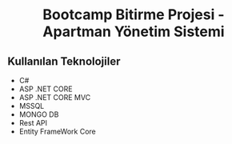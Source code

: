 # <center> Bootcamp Bitirme Projesi - Apartman Yönetim Sistemi</center>
## Kullanılan Teknolojiler
- C#
- ASP .NET CORE 
- ASP .NET CORE MVC
- MSSQL
- MONGO DB
- Rest API
- Entity FrameWork Core

